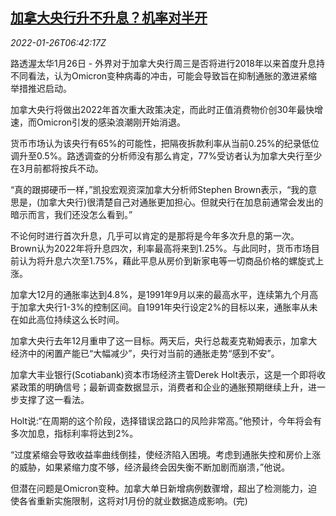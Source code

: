 <!--1643180462000-->
[加拿大央行升不升息？机率对半开](https://cn.reuters.com/article/canada-cen-rate-hike-chance-0126-idCNKBS2K00FS)
------

<div><i>2022-01-26T06:42:17Z</i></div><p>路透渥太华1月26日 - 外界对于加拿大央行周三是否将进行2018年以来首度升息持不同看法，认为Omicron变种病毒的冲击，可能会导致旨在抑制通胀的激进紧缩举措推迟启动。</p><p>加拿大央行将做出2022年首次重大政策决定，而此时正值消费物价创30年最快增速，而Omicron引发的感染浪潮刚开始消退。</p><p>货币市场认为该央行有65%的可能性，把隔夜拆款利率从当前0.25%的纪录低位调升至0.5%。路透调查的分析师没有那么肯定，77%受访者认为加拿大央行至少在3月前都将按兵不动。</p><p>“真的跟掷硬币一样，”凯投宏观资深加拿大分析师Stephen Brown表示，“我的意思是，(加拿大央行)很清楚自己对通胀更加担心。但就央行在加息前通常会发出的暗示而言，我们还没怎么看到。”</p><p>不论何时进行首次升息，几乎可以肯定的是那将是今年多次升息的第一次。Brown认为2022年将升息四次，利率最高将来到1.25%。与此同时，货币市场目前认为将升息六次至1.75%，藉此平息从房价到新家电等一切商品价格的螺旋式上涨。</p><p>加拿大12月的通胀率达到4.8%，是1991年9月以来的最高水平，连续第九个月高于加拿大央行1-3%的控制区间。自1991年央行设定2%的目标以来，通胀率从未在如此高位持续这么长时间。</p><p>加拿大央行去年12月重申了这一目标。两天后，央行总裁麦克勒姆表示，加拿大经济中的闲置产能已“大幅减少”，央行对当前的通胀走势“感到不安”。</p><p>加拿大丰业银行(Scotiabank)资本市场经济主管Derek Holt表示，这是一个即将收紧政策的明确信号；最新调查数据显示，消费者和企业的通胀预期继续上升，进一步支撑了这一看法。</p><p>Holt说:“在周期的这个阶段，选择错误岔路口的风险非常高。”他预计，今年将会有多次加息，指标利率将达到2%。</p><p>“过度紧缩会导致收益率曲线倒挂，使经济陷入困境。考虑到通胀失控和房价上涨的威胁，如果紧缩力度不够，经济最终会因失衡不断加剧而崩溃，”他说。</p><p>但潜在问题是Omicron变种。加拿大单日新增病例数骤增，超出了检测能力，迫使各省重新实施限制，这将对1月份的就业数据造成影响。(完)</p>
